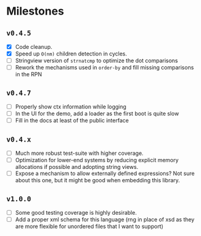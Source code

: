 # Milestones

## `v0.4.5`

- [x] Code cleanup.
- [x] Speed up `O(nm)` children detection in cycles.
- [ ] Stringview version of `strnatcmp` to optimize the dot comparisons
- [ ] Rework the mechanisms used in `order-by` and fill missing comparisons in the RPN

## `v0.4.7`

- [ ] Properly show ctx information while logging
- [ ] In the UI for the demo, add a loader as the first boot is quite slow
- [ ] Fill in the docs at least of the public interface

## `v0.4.x`

- [ ] Much more robust test-suite with higher coverage.
- [ ] Optimization for lower-end systems by reducing explicit memory allocations if possible and adopting string views.
- [ ] Expose a mechanism to allow externally defined expressions? Not sure about this one, but it might be good when embedding this library.

## `v1.0.0`

- [ ] Some good testing coverage is highly desirable.
- [ ] Add a proper xml schema for this language (rng in place of xsd as they are more flexible for unordered files that I want to support)
